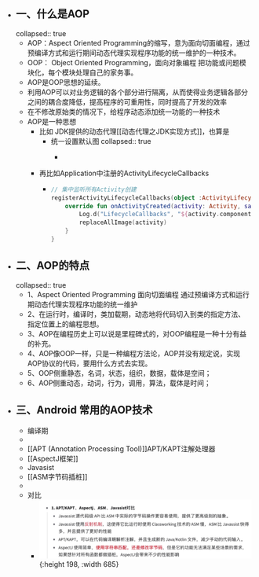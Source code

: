 - ## 一、什么是AOP
  collapsed:: true
	- AOP：Aspect Oriented Programming的缩写，意为面向切面编程，通过预编译方式和运行期间动态代理实现程序功能的统一维护的一种技术。
	- OOP： Object Oriented Programming，面向对象编程 把功能或问题模块化，每个模块处理自己的家务事。
	- AOP是OOP思想的延续。
	- 利用AOP可以对业务逻辑的各个部分进行隔离，从而使得业务逻辑各部分之间的耦合度降低，提高程序的可重用性，同时提高了开发的效率
	- 在不修改原始类的情况下，给程序动态添加统一功能的一种技术
	- AOP是一种思想
		- 比如 JDK提供的动态代理[[动态代理之JDK实现方式]]，也算是
			- 统一设置默认图
			  collapsed:: true
				- ```kotlin
				  
				  ```
		- 再比如Application中注册的ActivityLifecycleCallbacks
			- ```kotlin
			  // 集中监听所有Activity创建
			  registerActivityLifecycleCallbacks(object :ActivityLifecycleCallbacks{
			      override fun onActivityCreated(activity: Activity, savedInstanceState: Bundle?) {
			          Log.d("LifecycleCallbacks", "${activity.componentName}.onActivityCreated")
			          replaceAllImage(activity)
			      }
			  } 
			  ```
- ## 二、AOP的特点
  collapsed:: true
	- 1、Aspect Oriented Programming 面向切面编程 通过预编译方式和运行期动态代理实现程序功能的统一维护
	- 2、在运行时，编译时，类加载期，动态地将代码切入到类的指定方法、指定位置上的编程思想。
	- 3、AOP在编程历史上可以说是里程碑式的，对OOP编程是一种十分有益的补充。
	- 4、AOP像OOP一样，只是一种编程方法论，AOP并没有规定说，实现AOP协议的代码，要用什么方式去实现。
	- 5、OOP侧重静态，名词，状态，组织，数据，载体是空间；
	- 6、AOP侧重动态，动词，行为，调用，算法，载体是时间；
- ## 三、Android 常用的AOP技术
	- 编译期
	-
	- [[APT  (Annotation Processing Tool)]]APT/KAPT注解处理器
	- [[AspectJ框架]]
	- Javasist
	- [[ASM字节码插桩]]
	-
	- 对比
		- ![image.png](../assets/image_1656503023536_0.png){:height 198, :width 685}